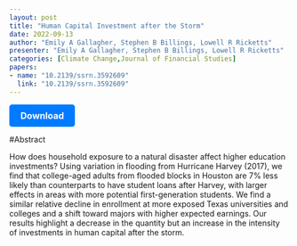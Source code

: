 ```yaml
---
layout: post
title: "Human Capital Investment after the Storm"
date: 2022-09-13
author: "Emily A Gallagher, Stephen B Billings, Lowell R Ricketts"
presenter: "Emily A Gallagher, Stephen B Billings, Lowell R Ricketts"
categories: [Climate Change,Journal of Financial Studies]
papers:
- name: "10.2139/ssrn.3592609"
  link: "10.2139/ssrn.3592609"
---
```


<p>
  <a href='https://papers.ssrn.com/sol3/papers.cfm?abstract_id=3592609' class='button'>
    Download
  </a>
</p>

<style>
  .button {
    display: inline-block;
    padding: 10px 20px;
    background-color: #007bff;
    color: #fff;
    text-decoration: none;
    border-radius: 5px;
    font-size: 16px;
    font-weight: bold;
  }
</style>

#Abstract
<p>How does household exposure to a natural disaster affect higher education investments? Using variation in flooding from Hurricane Harvey (2017), we find that college-aged adults from flooded blocks in Houston are 7% less likely than counterparts to have student loans after Harvey, with larger effects in areas with more potential first-generation students. We find a similar relative decline in enrollment at more exposed Texas universities and colleges and a shift toward majors with higher expected earnings. Our results highlight a decrease in the quantity but an increase in the intensity of investments in human capital after the storm.</p>
